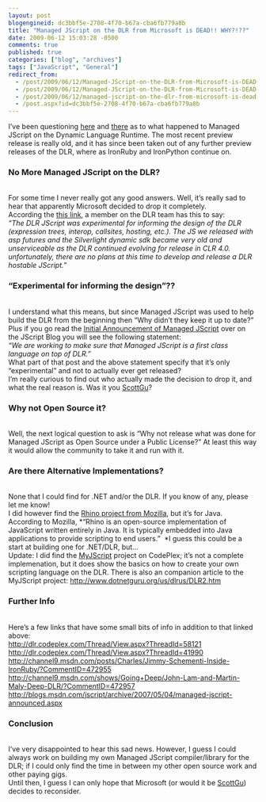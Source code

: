 ```yaml
---
layout: post
blogengineid: dc3bbf5e-2708-4f70-b67a-cba6fb779a8b
title: "Managed JScript on the DLR from Microsoft is DEAD!! WHY?!??"
date: 2009-06-12 15:03:28 -0500
comments: true
published: true
categories: ["blog", "archives"]
tags: ["JavaScript", "General"]
redirect_from: 
  - /post/2009/06/12/Managed-JScript-on-the-DLR-from-Microsoft-is-DEAD-Why.aspx
  - /post/2009/06/12/Managed-JScript-on-the-DLR-from-Microsoft-is-DEAD-Why
  - /post/2009/06/12/managed-jscript-on-the-dlr-from-microsoft-is-dead-why
  - /post.aspx?id=dc3bbf5e-2708-4f70-b67a-cba6fb779a8b
---
```

<!-- more -->

I’ve been questioning <a href="http://stackoverflow.com/questions/775339/where-can-you-download-managed-jscript-for-the-dlr" target="_blank">here</a> and <a href="http://channel9.msdn.com/shows/Going+Deep/John-Lam-and-Martin-Maly-Deep-DLR/?CommentID=472957" target="_blank">there</a> as to what happened to Managed JScript on the Dynamic Language Runtime. The most recent preview release is really old, and it has since been taken out of any further preview releases of the DLR, where as IronRuby and IronPython continue on.  <h3>No More Managed JScript on the DLR?</h3>  
For some time I never really got any good answers. Well, it’s really sad to hear that apparently Microsoft decided to drop it completely.  
According the <a href="http://dlr.codeplex.com/Thread/View.aspx?ThreadId=58121" target="_blank">this link</a>, a member on the DLR team has this to say:  
*“The DLR JScript was experimental for informing the design of the DLR (expression trees, interop, callsites, hosting, etc.). The JS we released with asp futures and the Silverlight dynamic sdk became very old and unserviceable as the DLR continued evolving for release in CLR 4.0. unfortunately, there are no plans at this time to develop and release a DLR hostable JScript.”*  <h3>“Experimental for informing the design”??</h3>  
I understand what this means, but since Managed JScript was used to help build the DLR from the beginning then “Why didn’t they keep it up to date?”  
Plus if you go read the <a href="http://blogs.msdn.com/jscript/archive/2007/05/04/managed-jscript-announced.aspx" target="_blank">Initial Announcement of Managed JScript</a> over on the JScript Blog you will see the following statement:  
*“We are working to make sure that Managed JScript is a first class language on top of DLR.”*  
What part of that post and the above statement specify that it’s only “experimental” and not to actually ever get released?  
I’m really curious to find out who actually made the decision to drop it, and what the real reason is. Was it you <a href="http://weblogs.asp.net/scottgu/" target="_blank">ScottGu</a>?  <h3>Why not Open Source it?</h3>  
Well, the next logical question to ask is “Why not release what was done for Managed JScript as Open Source under a Public License?” At least this way it would allow the community to take it and run with it.  <h3>Are there Alternative Implementations?</h3>  
None that I could find for .NET and/or the DLR. If you know of any, please let me know!  
I did however find the <a href="http://www.mozilla.org/rhino/" target="_blank">Rhino project from Mozilla</a>, but it’s for Java. According to Mozilla, *“Rhino is an open-source implementation of JavaScript written entirely in Java. It is typically embedded into Java applications to provide scripting to end users.”&#160; *I guess this could be a start at building one for .NET/DLR, but…  
Update: I did find the <a href="http://myjscript.codeplex.com/" target="_blank">MyJScript</a> project on CodePlex; it’s not a complete implemenation, but it does show the basics on how to create your own scripting language on the DLR. There is also an companion article to the MyJScript project: <a title="http://www.dotnetguru.org/us/dlrus/DLR2.htm" href="http://www.dotnetguru.org/us/dlrus/DLR2.htm">http://www.dotnetguru.org/us/dlrus/DLR2.htm</a>  <h3>Further Info</h3>  
Here’s a few links that have some small bits of info in addition to that linked above:  
<a title="http://dlr.codeplex.com/Thread/View.aspx?ThreadId=58121" href="http://dlr.codeplex.com/Thread/View.aspx?ThreadId=58121">http://dlr.codeplex.com/Thread/View.aspx?ThreadId=58121</a>  
<a title="http://dlr.codeplex.com/Thread/View.aspx?ThreadId=41990" href="http://dlr.codeplex.com/Thread/View.aspx?ThreadId=41990">http://dlr.codeplex.com/Thread/View.aspx?ThreadId=41990</a>  
<a title="http://channel9.msdn.com/posts/Charles/Jimmy-Schementi-Inside-IronRuby/?CommentID=472955" href="http://channel9.msdn.com/posts/Charles/Jimmy-Schementi-Inside-IronRuby/?CommentID=472955">http://channel9.msdn.com/posts/Charles/Jimmy-Schementi-Inside-IronRuby/?CommentID=472955</a>  
<a title="http://channel9.msdn.com/shows/Going+Deep/John-Lam-and-Martin-Maly-Deep-DLR/?CommentID=472957" href="http://channel9.msdn.com/shows/Going+Deep/John-Lam-and-Martin-Maly-Deep-DLR/?CommentID=472957">http://channel9.msdn.com/shows/Going+Deep/John-Lam-and-Martin-Maly-Deep-DLR/?CommentID=472957</a>  
<a title="http://blogs.msdn.com/jscript/archive/2007/05/04/managed-jscript-announced.aspx" href="http://blogs.msdn.com/jscript/archive/2007/05/04/managed-jscript-announced.aspx">http://blogs.msdn.com/jscript/archive/2007/05/04/managed-jscript-announced.aspx</a>  <h3>Conclusion</h3>  
I’ve very disappointed to hear this sad news. However, I guess I could always work on building my own Managed JScript compiler/library for the DLR; if I could only find the time in between my other open source work and other paying gigs.  
Until then, I guess I can only hope that Microsoft (or would it be <a href="http://weblogs.asp.net/scottgu/" target="_blank">ScottGu</a>) decides to reconsider.
